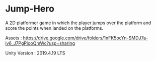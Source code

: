 # Jump-Hero

A 2D platformer game in which the player jumps over the platform and score the points when landed on the platforms. 

Assets : https://drive.google.com/drive/folders/1nFK5ocYn-SMDJ7a-iv6_J7PgPiooQmWc?usp=sharing

Unity Version :  2019.4.19 LTS
